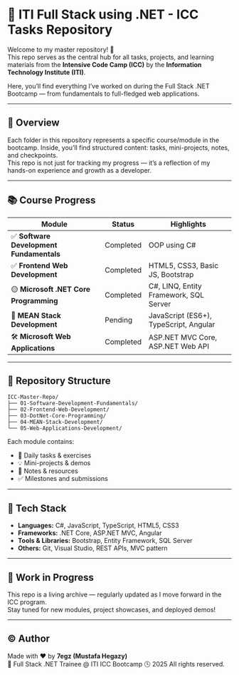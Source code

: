 
# 🚀 ITI Full Stack using .NET - ICC Tasks Repository

Welcome to my master repository! 👋  
This repo serves as the central hub for all tasks, projects, and learning materials from the **Intensive Code Camp (ICC)** by the **Information Technology Institute (ITI)**.

Here, you’ll find everything I’ve worked on during the Full Stack .NET Bootcamp — from fundamentals to full-fledged web applications.

---

## 📌 Overview

Each folder in this repository represents a specific course/module in the bootcamp. Inside, you’ll find structured content: tasks, mini-projects, notes, and checkpoints.  
This repo is not just for tracking my progress — it’s a reflection of my hands-on experience and growth as a developer.

---

## 📚 Course Progress

| Module                                 | Status         | Highlights                                 |
|----------------------------------------|----------------|---------------------------------------------|
| ✅ **Software Development Fundamentals**  | Completed      | OOP using C#                                |
| ✅ **Frontend Web Development**          | Completed       | HTML5, CSS3, Basic JS, Bootstrap  |
| 🟡 **Microsoft .NET Core Programming**   | Completed   | C#, LINQ, Entity Framework, SQL Server      |
| 🔧 **MEAN Stack Development**            | Pending        | JavaScript (ES6+), TypeScript, Angular      |
| 🛠️ **Microsoft Web Applications**        | Completed        | ASP.NET MVC Core, ASP.NET Web API           |

---

## 📁 Repository Structure

```
ICC-Master-Repo/
├── 01-Software-Development-Fundamentals/
├── 02-Frontend-Web-Development/
├── 03-DotNet-Core-Programming/
├── 04-MEAN-Stack-Development/
└── 05-Web-Applications-Development/
```

Each module contains:
- 📄 Daily tasks & exercises  
- 💡 Mini-projects & demos  
- 📝 Notes & resources  
- ✅ Milestones and submissions  

---

## 🧰 Tech Stack

- **Languages:** C#, JavaScript, TypeScript, HTML5, CSS3  
- **Frameworks:** .NET Core, ASP.NET MVC, Angular  
- **Tools & Libraries:** Bootstrap, Entity Framework, SQL Server  
- **Others:** Git, Visual Studio, REST APIs, MVC pattern

---

## 🚧 Work in Progress

This repo is a living archive — regularly updated as I move forward in the ICC program.  
Stay tuned for new modules, project showcases, and deployed demos!

---

## © Author

Made with ❤️ by **7egz (Mustafa Hegazy)**  
📍 Full Stack .NET Trainee @ ITI ICC Bootcamp 🕓 2025 All rights reserved.
